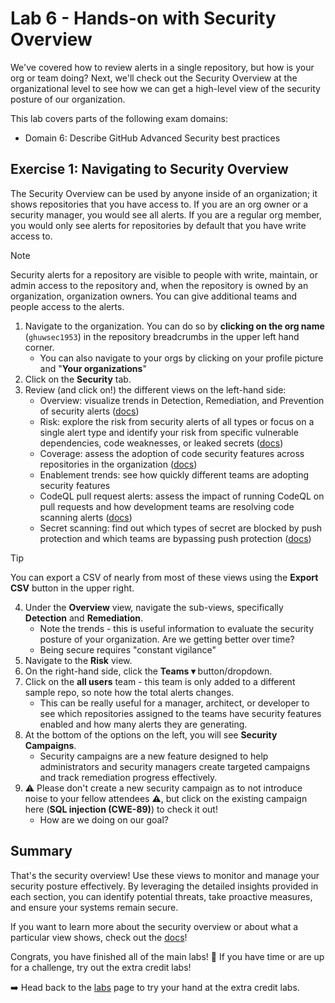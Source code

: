 # Lab 6 - Hands-on with Security Overview

We've covered how to review alerts in a single repository, but how is your org or team doing? Next, we'll check out the Security Overview at the organizational level to see how we can get a high-level view of the security posture of our organization.

This lab covers parts of the following exam domains:

- Domain 6: Describe GitHub Advanced Security best practices

## Exercise 1: Navigating to Security Overview

The Security Overview can be used by anyone inside of an organization; it shows repositories that you have access to. If you are an org owner or a security manager, you would see all alerts. If you are a regular org member, you would only see alerts for repositories by default that you have write access to.

> [!NOTE]
> Security alerts for a repository are visible to people with write, maintain, or admin access to the repository and, when the repository is owned by an organization, organization owners. You can give additional teams and people access to the alerts.

1. Navigate to the organization. You can do so by **clicking on the org name** (`ghuwsec1953`) in the repository breadcrumbs in the upper left hand corner.
    - You can also navigate to your orgs by clicking on your profile picture and "**Your organizations**"
2. Click on the **Security** tab.
3. Review (and click on!) the different views on the left-hand side:
    - Overview: visualize trends in Detection, Remediation, and Prevention of security alerts ([docs](https://docs.github.com/en/enterprise-cloud@latest/code-security/security-overview/viewing-security-insights#about-security-insights))
    - Risk: explore the risk from security alerts of all types or focus on a single alert type and identify your risk from specific vulnerable dependencies, code weaknesses, or leaked secrets ([docs](https://docs.github.com/en/enterprise-cloud@latest/code-security/security-overview/assessing-code-security-risk))
    - Coverage: assess the adoption of code security features across repositories in the organization ([docs](https://docs.github.com/en/enterprise-cloud@latest/code-security/security-overview/assessing-adoption-code-security))
    - Enablement trends: see how quickly different teams are adopting security features
    - CodeQL pull request alerts: assess the impact of running CodeQL on pull requests and how development teams are resolving code scanning alerts ([docs](https://docs.github.com/en/enterprise-cloud@latest/code-security/security-overview/viewing-metrics-for-pull-request-alerts))
    - Secret scanning: find out which types of secret are blocked by push protection and which teams are bypassing push protection ([docs](https://docs.github.com/en/enterprise-cloud@latest/code-security/security-overview/viewing-metrics-for-secret-scanning-push-protection))

> [!TIP]
> You can export a CSV of nearly from most of these views using the **Export CSV** button in the upper right.

4. Under the **Overview** view, navigate the sub-views, specifically **Detection** and **Remediation**.
    - Note the trends - this is useful information to evaluate the security posture of your organization. Are we getting better over time?
    - Being secure requires "constant vigilance"
5. Navigate to the **Risk** view.
6. On the right-hand side, click the **Teams ▾** button/dropdown.
7. Click on the **all users** team - this team is only added to a different sample repo, so note how the total alerts changes.
    - This can be really useful for a manager, architect, or developer to see which repositories assigned to the teams have security features enabled and how many alerts they are generating.
8. At the bottom of the options on the left, you will see **Security Campaigns**.
    - Security campaigns are a new feature designed to help administrators and security managers create targeted campaigns and track remediation progress effectively.
9. ⚠️ Please don't create a new security campaign as to not introduce noise to your fellow attendees ⚠️, but click on the existing campaign here (**SQL injection (CWE-89)**) to check it out!
    - How are we doing on our goal?

## Summary

That's the security overview! Use these views to monitor and manage your security posture effectively. By leveraging the detailed insights provided in each section, you can identify potential threats, take proactive measures, and ensure your systems remain secure.

If you want to learn more about the security overview or about what a particular view shows, check out the [docs](https://docs.github.com/en/enterprise-cloud@latest/code-security/security-overview/about-security-overview)!

Congrats, you have finished all of the main labs! 🎉 If you have time or are up for a challenge, try out the extra credit labs!

➡️ Head back to the [labs](README.md) page to try your hand at the extra credit labs.
